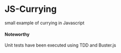 JS-Currying
===========

small example of currying in Javascript

#### Noteworthy ####

Unit tests have been executed using TDD and Buster.js
